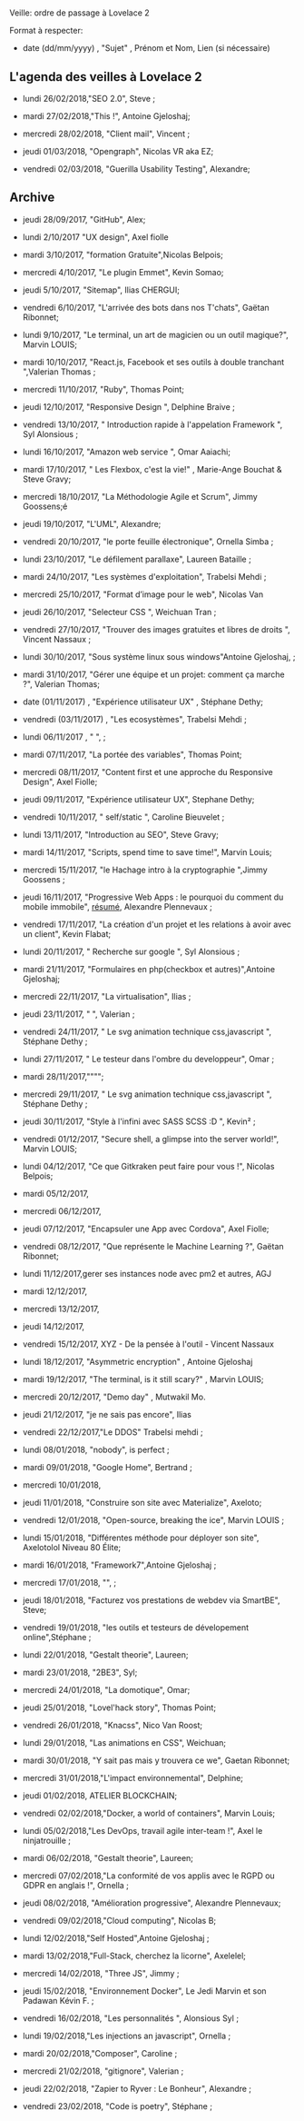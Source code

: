 #
 Veille: ordre de passage à Lovelace 2

Format à respecter:   
- date (dd/mm/yyyy) , "Sujet" ,  Prénom et Nom, Lien (si nécessaire)

## L'agenda des veilles à Lovelace 2
	
- lundi  26/02/2018,"SEO 2.0", Steve ;

- mardi  27/02/2018,"This !", Antoine Gjeloshaj;

- mercredi 28/02/2018, "Client mail", Vincent ;
	
- jeudi 01/03/2018, "Opengraph", Nicolas VR aka EZ;
	
- vendredi 02/03/2018, "Guerilla Usability Testing", Alexandre;

	

## Archive
- jeudi 28/09/2017, "GitHub", Alex;

- lundi 2/10/2017 "UX design", Axel fiolle

- mardi 3/10/2017, "formation Gratuite",Nicolas Belpois;

- mercredi 4/10/2017, "Le plugin Emmet", Kevin Somao;

- jeudi 5/10/2017, "Sitemap", Ilias CHERGUI;

- vendredi 6/10/2017, "L'arrivée des bots dans nos T'chats", Gaëtan Ribonnet;

- lundi 9/10/2017, "Le terminal, un art de magicien ou un outil magique?", Marvin LOUIS;

- mardi 10/10/2017, "React.js, Facebook et ses outils à double tranchant ",Valerian Thomas ;

- mercredi 11/10/2017, "Ruby", Thomas Point;

- jeudi 12/10/2017, "Responsive Design ", Delphine Braive ;

- vendredi 13/10/2017, " Introduction rapide à l'appelation Framework  ", Syl Alonsious ;

- lundi 16/10/2017, "Amazon web service ", Omar Aaiachi;

- mardi 17/10/2017, " Les Flexbox, c'est la vie!" , Marie-Ange Bouchat & Steve Gravy;

- mercredi 18/10/2017, "La  Méthodologie Agile et Scrum", Jimmy Goossens;é

- jeudi 19/10/2017, "L'UML", Alexandre;

- vendredi 20/10/2017, "le porte feuille électronique", Ornella Simba ;

- lundi 23/10/2017, "Le défilement parallaxe", Laureen Bataille ;

- mardi 24/10/2017, "Les systèmes d'exploitation", Trabelsi Mehdi ;

- mercredi 25/10/2017, "Format d’image pour le web", Nicolas Van

- jeudi 26/10/2017, "Selecteur CSS ", Weichuan Tran ;

- vendredi 27/10/2017, "Trouver des images gratuites et libres de droits ", Vincent Nassaux ;

- lundi 30/10/2017, "Sous système linux sous windows"Antoine Gjeloshaj, ;

- mardi 31/10/2017, "Gérer une équipe et un projet: comment ça marche ?", Valerian Thomas;

- date (01/11/2017) , "Expérience utilisateur UX" , Stéphane Dethy;

- vendredi (03/11/2017) , "Les ecosystèmes", Trabelsi Mehdi ;

- lundi 06/11/2017 , "     ",     ;

- mardi 07/11/2017, "La portée des variables", Thomas Point;

- mercredi 08/11/2017, "Content first et une approche du Responsive Design", Axel Fiolle;

- jeudi 09/11/2017, "Expérience utilisateur UX", Stephane Dethy;

- vendredi 10/11/2017, " self/static ", Caroline Bieuvelet ;

- lundi 13/11/2017, "Introduction au SEO", Steve Gravy;

- mardi 14/11/2017, "Scripts, spend time to save time!", Marvin Louis;

- mercredi 15/11/2017, "le Hachage  intro à la cryptographie  ",Jimmy Goossens    ;

- jeudi 16/11/2017, "Progressive Web Apps : le pourquoi du comment du mobile immobile", [résumé](https://github.com/becodeorg/Lovelace-promo-2/tree/master/Parcours/PWA%20-%20progressive%20web%20apps), Alexandre Plennevaux ;

- vendredi 17/11/2017, "La création d'un projet et les relations à avoir avec un client", Kevin Flabat;

- lundi 20/11/2017, " Recherche sur google   ", Syl Alonsious    ;

- mardi 21/11/2017, "Formulaires en php(checkbox et autres)",Antoine Gjeloshaj;

- mercredi 22/11/2017, "La virtualisation",  Ilias  ;
- jeudi 23/11/2017, "    ",  Valerian  ;

- vendredi 24/11/2017, " Le svg animation technique css,javascript    ", Stéphane Dethy   ;

- lundi 27/11/2017, " Le testeur dans l'ombre du developpeur", Omar    ;

- mardi 28/11/2017,"""";

- mercredi 29/11/2017, " Le svg animation technique css,javascript   ",  Stéphane Dethy ;

- jeudi 30/11/2017, "Style à l'infini avec SASS SCSS :D    ", Kevin²    ;

- vendredi 01/12/2017, "Secure shell, a glimpse into the server world!", Marvin LOUIS;

- lundi 04/12/2017, "Ce que Gitkraken peut faire pour vous !", Nicolas Belpois;

- mardi 05/12/2017,

- mercredi 06/12/2017,

- jeudi 07/12/2017, "Encapsuler une App avec Cordova", Axel Fiolle;  

- vendredi 08/12/2017, "Que représente le Machine Learning ?", Gaëtan Ribonnet;

- lundi 11/12/2017,gerer ses instances node avec pm2 et autres, AGJ  

- mardi 12/12/2017,  

- mercredi 13/12/2017,

- jeudi 14/12/2017,

- vendredi 15/12/2017,  XYZ - De la pensée à l'outil - Vincent Nassaux

- lundi 18/12/2017, "Asymmetric encryption"  , Antoine Gjeloshaj

- mardi 19/12/2017, "The terminal, is it still scary?" , Marvin LOUIS;

- mercredi 20/12/2017,    "Demo day" , Mutwakil Mo.

- jeudi 21/12/2017,  "je ne sais pas encore", Ilias

- vendredi 22/12/2017,"Le DDOS" Trabelsi mehdi ;

- lundi 08/01/2018, "nobody", is perfect ;

- mardi  09/01/2018, "Google Home", Bertrand ;

- mercredi  10/01/2018,

- jeudi  11/01/2018, "Construire son site avec Materialize", Axeloto;

- vendredi 12/01/2018, "Open-source, breaking the ice", Marvin LOUIS ;

- lundi  15/01/2018, "Différentes méthode pour déployer son site", Axelotolol Niveau 80 Élite;

- mardi  16/01/2018, "Framework7",Antoine Gjeloshaj ;

- mercredi  17/01/2018, "", ;

- jeudi  18/01/2018, "Facturez vos prestations de webdev via SmartBE", Steve;

- vendredi  19/01/2018, "les outils et testeurs de dévelopement online",Stéphane ;

- lundi  22/01/2018, "Gestalt theorie", Laureen;

- mardi  23/01/2018, "2BE3", Syl;

- mercredi  24/01/2018, "La domotique", Omar;

- jeudi  25/01/2018, "Lovel'hack story", Thomas Point;

- vendredi  26/01/2018, "Knacss", Nico Van Roost;

- lundi  29/01/2018, "Las animations en CSS", Weichuan;

- mardi  30/01/2018, "Y sait pas mais y trouvera ce we", Gaetan Ribonnet;

- mercredi 31/01/2018,"L'impact environnemental", Delphine;

- jeudi  01/02/2018, ATELIER BLOCKCHAIN;

- vendredi  02/02/2018,"Docker, a world of containers", Marvin Louis;

- lundi  05/02/2018,"Les DevOps, travail agile inter-team !", Axel le ninjatrouille ;

- mardi  06/02/2018, "Gestalt theorie", Laureen;

- mercredi  07/02/2018,"La conformité de vos applis avec le RGPD ou GDPR en anglais !", Ornella ;

- jeudi  08/02/2018, "Amélioration progressive", Alexandre Plennevaux;

- vendredi  09/02/2018,"Cloud computing", Nicolas B;

- lundi  12/02/2018,"Self Hosted",Antoine Gjeloshaj ;

- mardi  13/02/2018,"Full-Stack, cherchez la licorne", Axelelel;

- mercredi 14/02/2018, "Three JS", Jimmy ;

- jeudi 15/02/2018, "Environnement Docker", Le Jedi Marvin et son Padawan Kévin F. ;

- vendredi 16/02/2018, "Les personnalités ", Alonsious Syl ;
		
- lundi  19/02/2018,"Les injections an javascript", Ornella ;

- mardi  20/02/2018,"Composer", Caroline ;

- mercredi 21/02/2018, "gitignore", Valerian ;
	
- jeudi 22/02/2018, "Zapier to Ryver : Le Bonheur", Alexandre ;

- vendredi 23/02/2018, "Code is poetry", Stéphane ;
